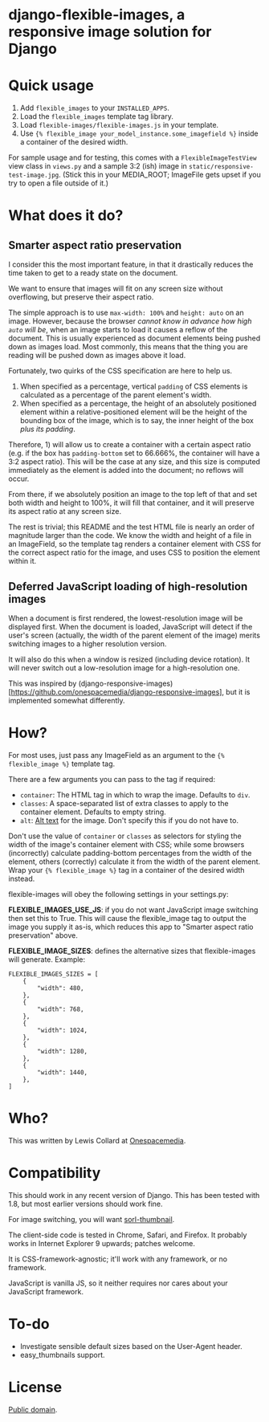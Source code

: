 # django-flexible-images, a responsive image solution for Django

# Quick usage

1. Add `flexible_images` to your `INSTALLED_APPS`.
2. Load the `flexible_images` template tag library.
3. Load `flexible-images/flexible-images.js` in your template.
4. Use `{% flexible_image your_model_instance.some_imagefield %}` inside a
   container of the desired width.

For sample usage and for testing, this comes with a `FlexibleImageTestView`
view class in `views.py` and a sample 3:2 (ish) image in
`static/responsive-test-image.jpg`. (Stick this in your MEDIA_ROOT; ImageFile
gets upset if you try to open a file outside of it.)

# What does it do?

## Smarter aspect ratio preservation

I consider this the most important feature, in that it drastically reduces
the time taken to get to a ready state on the document.

We want to ensure that images will fit on any screen size without overflowing,
but preserve their aspect ratio.

The simple approach is to use `max-width: 100%` and `height: auto` on an
image. However, because the browser *cannot know in advance how high
`auto` will be*, when an image starts to load it causes a reflow of the
document. This is usually experienced as document elements being pushed down
as images load. Most commonly, this means that the thing you are reading
will be pushed down as images above it load.

Fortunately, two quirks of the CSS specification are here to help us.

1. When specified as a percentage, vertical `padding` of CSS elements is
   calculated as a percentage of the parent element's width.
2. When specified as a percentage, the height of an absolutely positioned
   element within a relative-positioned element will be the height of the
   bounding box of the image, which is to say, the inner height of the box
   *plus its padding*.

Therefore, 1) will allow us to create a container with a certain aspect ratio
(e.g. if the box has `padding-bottom` set to 66.666%, the container will have
a 3:2 aspect ratio). This will be the case at any size, and this size is
computed immediately as the element is added into the document; no reflows
will occur.

From there, if we absolutely position an image to the top left of that and
set both width and height to 100%, it will fill that container, and it will
preserve its aspect ratio at any screen size.

The rest is trivial; this README and the test HTML file is nearly an order of
magnitude larger than the code. We know the width and height of a file in an
ImageField, so the template tag renders a container element with CSS for the
correct aspect ratio for the image, and uses CSS to position the element
within it.

## Deferred JavaScript loading of high-resolution images
When a document is first rendered, the lowest-resolution image will be
displayed first. When the document is loaded, JavaScript will detect if the
user's screen (actually, the width of the parent element of the image) merits
switching images to a higher resolution version.

It will also do this when a window is resized (including device rotation). It
will never switch out a low-resolution image for a high-resolution one.

This was inspired by
(django-responsive-images)[https://github.com/onespacemedia/django-responsive-images],
but it is implemented somewhat differently.

# How?

For most uses, just pass any ImageField as an argument to the
`{% flexible_image %}` template tag.

There are a few arguments you can pass to the tag if required:

* `container`: The HTML tag in which to wrap the image. Defaults to `div`.
* `classes`: A space-separated list of extra classes to apply to the container
  element. Defaults to empty string.
* `alt`: [Alt text](https://en.wikipedia.org/wiki/Alt_attribute) for the
  image. Don't specify this if you do not have to.

Don't use the value of `container` or `classes` as selectors for styling the
width of the image's container element with CSS; while some browsers
(incorrectly) calculate padding-bottom percentages from the width of the
element, others (correctly) calculate it from the width of the parent element.
Wrap your `{% flexible_image %}` tag in a container of the desired width
instead.

flexible-images will obey the following settings in your settings.py:

**FLEXIBLE_IMAGES_USE_JS**: if you do not want JavaScript image switching then
set this to True. This will cause the flexible_image tag to output the image
you supply it as-is, which reduces this app to "Smarter aspect ratio
preservation" above.

**FLEXIBLE_IMAGE_SIZES**: defines the alternative sizes that flexible-images
will generate. Example:

```
FLEXIBLE_IMAGES_SIZES = [
    {
        "width": 480,
    },
    {
        "width": 768,
    },
    {
        "width": 1024,
    },
    {
        "width": 1280,
    },
    {
        "width": 1440,
    },
]
```

# Who?

This was written by Lewis Collard at
[Onespacemedia](http://www.onespacemedia.com/).

# Compatibility

This should work in any recent version of Django. This has been tested with
1.8, but most earlier versions should work fine.

For image switching, you will want
[sorl-thumbnail](https://sorl-thumbnail.readthedocs.org).

The client-side code is tested in Chrome, Safari, and Firefox. It probably
works in Internet Explorer 9 upwards; patches welcome.

It is CSS-framework-agnostic; it'll work with any framework, or no framework.

JavaScript is vanilla JS, so it neither requires nor cares about your
JavaScript framework.

# To-do

* Investigate sensible default sizes based on the User-Agent header.
* easy_thumbnails support.

# License

[Public domain](https://creativecommons.org/publicdomain/zero/1.0/).
